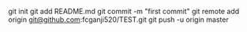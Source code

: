 git init
git add README.md
git commit -m "first commit"
git remote add origin git@github.com:fcganji520/TEST.git
git push -u origin master
